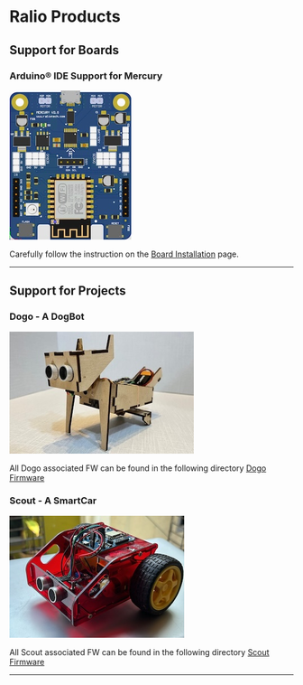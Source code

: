 Ralio Products
===========================================

## Support for Boards

### Arduino® IDE Support for Mercury

![mercury_v2.0](img/mercury_v2.0.png)

Carefully follow the instruction on the [Board Installation](https://github.com/raliotech/products/tree/master/boards/mercury) page.

---

## Support for Projects

### Dogo - A DogBot

![dogo](img/dogo.png)

All Dogo associated FW can be found in the following directory [Dogo Firmware](https://github.com/raliotech/products/tree/master/projects/dogo/firmware)

### Scout - A SmartCar

![scout](img/scout.png)

All Scout associated FW can be found in the following directory [Scout Firmware](https://github.com/raliotech/products/tree/master/projects/scout/firmware)

---
